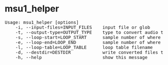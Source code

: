 # msu1_helper
<pre>Usage: msu1_helper [options]
    -i, --input-files=INPUT_FILES    input file or glob
    -t, --output-type=OUTPUT_TYPE    type to convert audio to (wav_pcm_s16le, msu1_pcm)
    -s, --loop-start=LOOP_START      sample number of where the loop should start
    -e, --loop-end=LOOP_END          sample number of where the loop should end
    -l, --loop-table=LOOP_TABLE      loop table filename
    -d, --destdir=DESTDIR            write converted files to this directory
    -h, --help                       show this message</pre>
